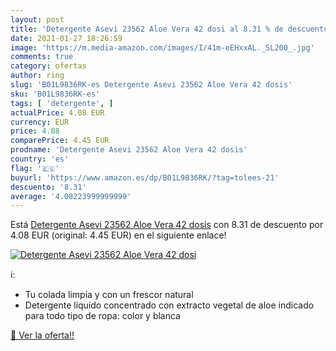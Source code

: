 ```yaml
---
layout: post
title: 'Detergente Asevi 23562 Aloe Vera 42 dosi al 8.31 % de descuento'
date: 2021-01-27 18:26:59
image: 'https://m.media-amazon.com/images/I/41m-eEHxxAL._SL200_.jpg'
comments: true
category: ofertas
author: ring
slug: 'B01L9836RK-es Detergente Asevi 23562 Aloe Vera 42 dosis'
sku: 'B01L9836RK-es'
tags: [ 'detergente', ]
actualPrice: 4.08 EUR
currency: EUR
price: 4.08
comparePrice: 4.45 EUR
prodname: 'Detergente Asevi 23562 Aloe Vera 42 dosis'
country: 'es'
flag: '🇪🇸'
buyurl: 'https://www.amazon.es/dp/B01L9836RK/?tag=tolees-21'
descuento: '8.31'
average: '4.08223999999999'
---
```


Está [Detergente Asevi 23562 Aloe Vera 42 dosis](https://www.amazon.es/dp/B01L9836RK/?tag=tolees-21) con 8.31 de descuento por 4.08 EUR (original: 4.45 EUR) en el siguiente enlace!

[![Detergente Asevi 23562 Aloe Vera 42 dosi](https://m.media-amazon.com/images/I/41m-eEHxxAL._SL200_.jpg)](https://www.amazon.es/dp/B01L9836RK/?tag=tolees-21)

ℹ️:

- Tu colada limpia y con un frescor natural
- Detergente líquido concentrado con extracto vegetal de aloe indicado para todo tipo de ropa: color y blanca

[🛒 Ver la oferta!!](https://www.amazon.es/dp/B01L9836RK/?tag=tolees-21)
